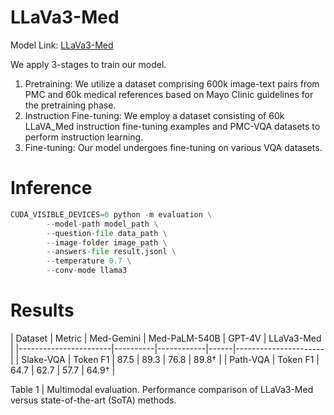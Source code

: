 # LLaVa3-Med

Model Link: [LLaVa3-Med](https://huggingface.co/akemiH/LLaVa3-Med)

We apply 3-stages to train our model.

1. Pretraining: We utilize a dataset comprising 600k image-text pairs from PMC and 60k medical references based on Mayo Clinic guidelines for the pretraining phase.
2. Instruction Fine-tuning: We employ a dataset consisting of 60k LLaVA_Med instruction fine-tuning examples and PMC-VQA datasets to perform instruction learning.
3. Fine-tuning: Our model undergoes fine-tuning on various VQA datasets.

# Inference

```python
CUDA_VISIBLE_DEVICES=0 python -m evaluation \
        --model-path model_path \
        --question-file data_path \
        --image-folder image_path \
        --answers-file result.jsonl \
        --temperature 0.7 \
        --conv-mode llama3
```

# Results

| Dataset               | Metric   | Med-Gemini | Med-PaLM-540B | GPT-4V | LLaVa3-Med         |
|-----------------------|----------|------------|------|----------------------|
| Slake-VQA             | Token F1 | 87.5      | 89.3 | 76.8 |   89.8†         |
| Path-VQA              | Token F1 | 64.7      | 62.7 | 57.7 |  64.9†          |


Table 1 | Multimodal evaluation. Performance comparison of LLaVa3-Med versus state-of-the-art (SoTA) methods.
